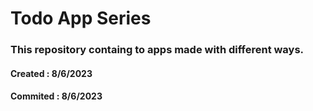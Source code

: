 # Todo App Series

### This repository containg to apps made with different ways.

#### Created : 8/6/2023

#### Commited : 8/6/2023
